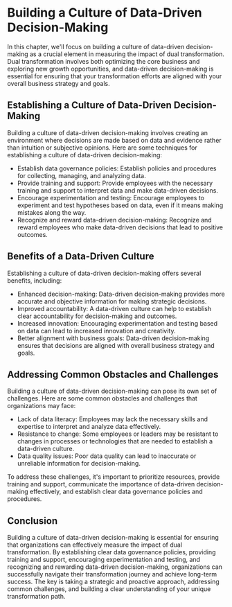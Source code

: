 Building a Culture of Data-Driven Decision-Making
=========================================================================================================

In this chapter, we'll focus on building a culture of data-driven decision-making as a crucial element in measuring the impact of dual transformation. Dual transformation involves both optimizing the core business and exploring new growth opportunities, and data-driven decision-making is essential for ensuring that your transformation efforts are aligned with your overall business strategy and goals.

Establishing a Culture of Data-Driven Decision-Making
-----------------------------------------------------

Building a culture of data-driven decision-making involves creating an environment where decisions are made based on data and evidence rather than intuition or subjective opinions. Here are some techniques for establishing a culture of data-driven decision-making:

* Establish data governance policies: Establish policies and procedures for collecting, managing, and analyzing data.
* Provide training and support: Provide employees with the necessary training and support to interpret data and make data-driven decisions.
* Encourage experimentation and testing: Encourage employees to experiment and test hypotheses based on data, even if it means making mistakes along the way.
* Recognize and reward data-driven decision-making: Recognize and reward employees who make data-driven decisions that lead to positive outcomes.

Benefits of a Data-Driven Culture
---------------------------------

Establishing a culture of data-driven decision-making offers several benefits, including:

* Enhanced decision-making: Data-driven decision-making provides more accurate and objective information for making strategic decisions.
* Improved accountability: A data-driven culture can help to establish clear accountability for decision-making and outcomes.
* Increased innovation: Encouraging experimentation and testing based on data can lead to increased innovation and creativity.
* Better alignment with business goals: Data-driven decision-making ensures that decisions are aligned with overall business strategy and goals.

Addressing Common Obstacles and Challenges
------------------------------------------

Building a culture of data-driven decision-making can pose its own set of challenges. Here are some common obstacles and challenges that organizations may face:

* Lack of data literacy: Employees may lack the necessary skills and expertise to interpret and analyze data effectively.
* Resistance to change: Some employees or leaders may be resistant to changes in processes or technologies that are needed to establish a data-driven culture.
* Data quality issues: Poor data quality can lead to inaccurate or unreliable information for decision-making.

To address these challenges, it's important to prioritize resources, provide training and support, communicate the importance of data-driven decision-making effectively, and establish clear data governance policies and procedures.

Conclusion
----------

Building a culture of data-driven decision-making is essential for ensuring that organizations can effectively measure the impact of dual transformation. By establishing clear data governance policies, providing training and support, encouraging experimentation and testing, and recognizing and rewarding data-driven decision-making, organizations can successfully navigate their transformation journey and achieve long-term success. The key is taking a strategic and proactive approach, addressing common challenges, and building a clear understanding of your unique transformation path.


